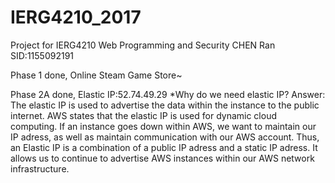 # IERG4210_2017
Project for IERG4210 Web Programming and Security
CHEN Ran SID:1155092191

Phase 1 done, Online Steam Game Store~

Phase 2A done, Elastic IP:52.74.49.29 
*Why do we need elastic IP? 
Answer: The elastic IP is used to advertise the data within the instance to the public internet. AWS states that the elastic IP is used for dynamic cloud computing. If an instance goes down within AWS, we want to maintain our IP adress, as well as maintain communication with our AWS account. Thus, an Elastic IP is a combination of a public IP adress and a static IP adress. It allows us to continue to advertise AWS instances within our AWS network infrastructure.
